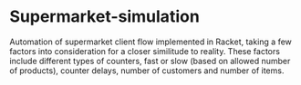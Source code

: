 # Supermarket-simulation

Automation of supermarket client flow implemented in Racket, taking a few factors
into consideration for a closer similitude to reality. These factors include
different types of counters, fast or slow (based on allowed number of products),
counter delays, number of customers and number of items.
